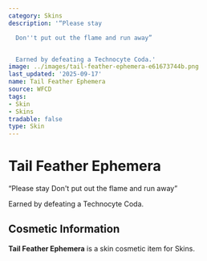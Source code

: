 ```yaml
---
category: Skins
description: '“Please stay

  Don''t put out the flame and run away”


  Earned by defeating a Technocyte Coda.'
image: ../images/tail-feather-ephemera-e61673744b.png
last_updated: '2025-09-17'
name: Tail Feather Ephemera
source: WFCD
tags:
- Skin
- Skins
tradable: false
type: Skin
---
```


# Tail Feather Ephemera

“Please stay
Don't put out the flame and run away”

Earned by defeating a Technocyte Coda.

## Cosmetic Information

**Tail Feather Ephemera** is a skin cosmetic item for Skins.

